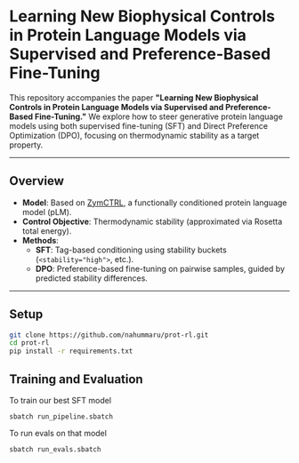 # Learning New Biophysical Controls in Protein Language Models via Supervised and Preference-Based Fine-Tuning

This repository accompanies the paper **"Learning New Biophysical Controls in Protein Language Models via Supervised and Preference-Based Fine-Tuning."** We explore how to steer generative protein language models using both supervised fine-tuning (SFT) and Direct Preference Optimization (DPO), focusing on thermodynamic stability as a target property.

---

## Overview

- **Model**: Based on [ZymCTRL](https://huggingface.co/AI4PD/ZymCTRL), a functionally conditioned protein language model (pLM).
- **Control Objective**: Thermodynamic stability (approximated via Rosetta total energy).
- **Methods**:
  - **SFT**: Tag-based conditioning using stability buckets (`<stability="high">`, etc.).
  - **DPO**: Preference-based fine-tuning on pairwise samples, guided by predicted stability differences.

---

## Setup

```bash
git clone https://github.com/nahummaru/prot-rl.git
cd prot-rl
pip install -r requirements.txt
```

## Training and Evaluation

To train our best SFT model
```
sbatch run_pipeline.sbatch
```

To run evals on that model
```
sbatch run_evals.sbatch
```

